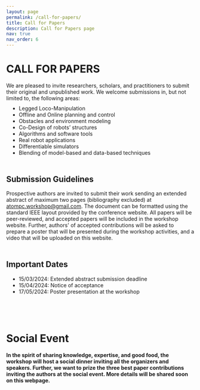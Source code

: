 ```yaml
---
layout: page
permalink: /call-for-papers/
title: Call for Papers
description: Call for Papers page
nav: true
nav_order: 6
---
```


<h1 class="fancy-heading">CALL FOR PAPERS</h1>

<div class="page-text">
We are pleased to invite researchers, scholars, and practitioners to submit their original and unpublished work. We welcome submissions in, but not limited to, the following areas:
<ul style="margin: 10px 0 10px 10px">
  <li>Legged Loco-Manipulation</li>
  <li>Offline and Online planning and control</li>
  <li>Obstacles and environment modeling</li>
  <li>Co-Design of robots’ structures</li>
  <li>Algorithms and software tools</li>
  <li>Real robot applications</li>
  <li>Differentiable simulators</li>
  <li>Blending of model-based and data-based techniques</li>
</ul>

<h2 style="margin-top: 50px">Submission Guidelines</h2>
Prospective authors are invited to submit their work sending an extended abstract of maximum two pages (bibliography excluded) at <a href="mailto:atompc.workshop@gmail.com"> atompc.workshop@gmail.com</a>. The document can be formatted using the standard IEEE layout provided by the conference website. All papers will be peer-reviewed, and accepted papers will be included in the workshop website. Further, authors' of accepted contributions will be asked to prepare a poster that will be presented during the workshop activities, and a video that will be uploaded on this website.

<h2 style="margin-top: 50px">Important Dates</h2>

<ul style="margin: 10px 0 10px 10px">
  <li>15/03/2024: Extended abstract submission deadline</li>
  <li>15/04/2024: Notice of acceptance</li>
  <li>17/05/2024: Poster presentation at the workshop</li>
</ul>

<h1 style="margin-top: 100px; color: var(--global-theme-color); font-weight: bold">Social Event</h1>
<b>In the spirit of sharing knowledge, expertise, and good food, the workshop will host a social dinner inviting all the organizers and speakers. Further, we want to prize the three best paper contributions inviting the authors at the social event. More details will be shared soon on this webpage.</b>

</div>